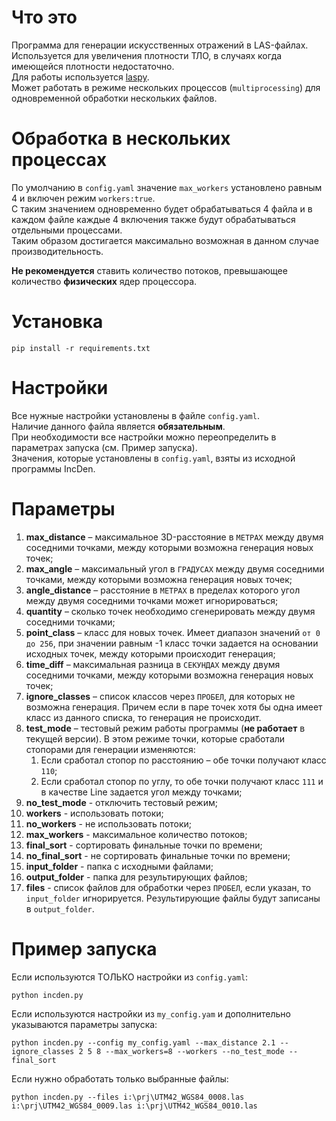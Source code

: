 # Что это
Программа для генерации искусственных отражений в LAS-файлах.  
Используется для увеличения плотности ТЛО, в случаях когда имеющейся плотности недостаточно.  
Для работы используется [laspy](https://laspy.readthedocs.io/en/latest/).  
Может работать в режиме нескольких процессов (`multiprocessing`) для одновременной обработки нескольких файлов.

# Обработка в нескольких процессах
По умолчанию в `config.yaml` значение `max_workers` установлено равным 4 и включен режим `workers:true`.  
С таким значением одновременно будет обрабатываться 4 файла и в каждом файле каждые 4 включения также будут обрабатываться отдельными процессами.  
Таким образом достигается максимально возможная в данном случае производительность.

**Не рекомендуется** ставить количество потоков, превышающее количество **физических** ядер процессора.

# Установка
```commandline
pip install -r requirements.txt
```

# Настройки
Все нужные настройки установлены в файле `config.yaml`.  
Наличие данного файла является **обязательным**.  
При необходимости все настройки можно переопределить в параметрах запуска (см. Пример запуска).  
Значения, которые установлены в `config.yaml`, взяты из исходной программы IncDen.

# Параметры
1. **max_distance** – максимальное 3D-расстояние в `МЕТРАХ` между двумя соседними точками, между которыми возможна генерация новых точек;
2. **max_angle** – максимальный угол в `ГРАДУСАХ` между двумя соседними точками, между которыми возможна генерация новых точек;
3. **angle_distance** – расстояние в `МЕТРАХ` в пределах которого угол между двумя соседними точками может игнорироваться;
4. **quantity** – сколько точек необходимо сгенерировать между двумя соседними точками;
5. **point_class** – класс для новых точек. Имеет диапазон значений `от 0 до 256`, при значении равным -1 класс точки задается на основании исходных точек, между которыми происходит генерация;
6. **time_diff** – максимальная разница в `СЕКУНДАХ` между двумя соседними точками, между которыми возможна генерация новых точек;
7. **ignore_classes** – список классов через `ПРОБЕЛ`, для которых не возможна генерация. Причем если в паре точек хотя бы одна имеет класс из данного списка, то генерация не происходит.
8. **test_mode** – тестовый режим работы программы (**не работает** в текущей версии). В этом режиме точки, которые сработали стопорами для генерации изменяются:
   1. Если сработал стопор по расстоянию – обе точки получают класс `110`; 
   2. Если сработал стопор по углу, то обе точки получают класс `111` и в качестве Line задается угол между точками;
9. **no_test_mode** - отключить тестовый режим;
10. **workers** - использовать потоки;
11. **no_workers** - не использовать потоки;
12. **max_workers** - максимальное количество потоков;
13. **final_sort** - сортировать финальные точки по времени;
14. **no_final_sort** - не сортировать финальные точки по времени;
15. **input_folder** - папка с исходными файлами;
16. **output_folder** - папка для результирующих файлов;
17. **files** - список файлов для обработки через `ПРОБЕЛ`, если указан, то `input_folder` игнорируется. Результирующие файлы будут записаны в `output_folder`.

# Пример запуска
Если используются ТОЛЬКО настройки из `config.yaml`:
```commandline
python incden.py
```

Если используются настройки из `my_config.yam` и дополнительно указываются параметры запуска:
```commandline
python incden.py --config my_config.yaml --max_distance 2.1 --ignore_classes 2 5 8 --max_workers=8 --workers --no_test_mode --final_sort
```

Если нужно обработать только выбранные файлы:
```commandline
python incden.py --files i:\prj\UTM42_WGS84_0008.las i:\prj\UTM42_WGS84_0009.las i:\prj\UTM42_WGS84_0010.las
```
